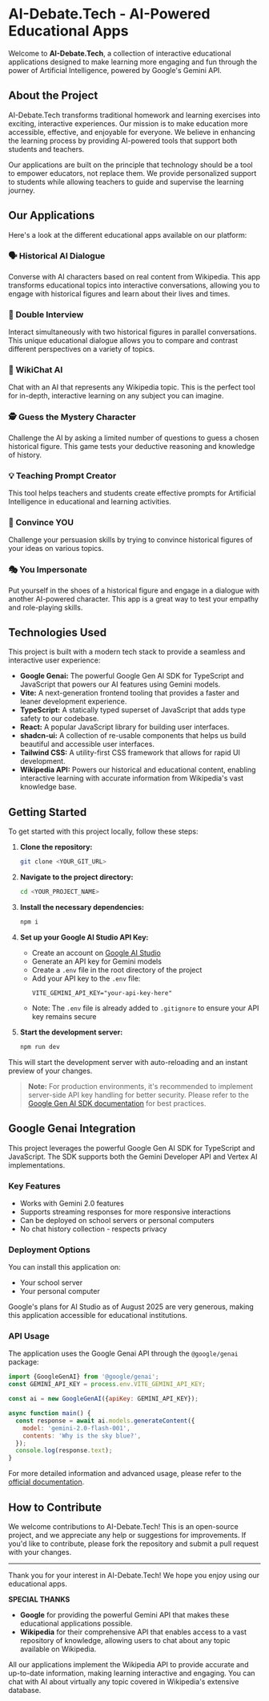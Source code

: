 # AI-Debate.Tech - AI-Powered Educational Apps

Welcome to **AI-Debate.Tech**, a collection of interactive educational applications designed to make learning more engaging and fun through the power of Artificial Intelligence, powered by Google's Gemini API.

## About the Project

AI-Debate.Tech transforms traditional homework and learning exercises into exciting, interactive experiences. Our mission is to make education more accessible, effective, and enjoyable for everyone. We believe in enhancing the learning process by providing AI-powered tools that support both students and teachers.

Our applications are built on the principle that technology should be a tool to empower educators, not replace them. We provide personalized support to students while allowing teachers to guide and supervise the learning journey.

## Our Applications

Here's a look at the different educational apps available on our platform:

### 🗣️ Historical AI Dialogue
Converse with AI characters based on real content from Wikipedia. This app transforms educational topics into interactive conversations, allowing you to engage with historical figures and learn about their lives and times.

### 👥 Double Interview
Interact simultaneously with two historical figures in parallel conversations. This unique educational dialogue allows you to compare and contrast different perspectives on a variety of topics.

### 💬 WikiChat AI
Chat with an AI that represents any Wikipedia topic. This is the perfect tool for in-depth, interactive learning on any subject you can imagine.

### 🕵️ Guess the Mystery Character
Challenge the AI by asking a limited number of questions to guess a chosen historical figure. This game tests your deductive reasoning and knowledge of history.

### 💡 Teaching Prompt Creator
This tool helps teachers and students create effective prompts for Artificial Intelligence in educational and learning activities.

### 🤝 Convince YOU
Challenge your persuasion skills by trying to convince historical figures of your ideas on various topics.

### 🎭 You Impersonate
Put yourself in the shoes of a historical figure and engage in a dialogue with another AI-powered character. This app is a great way to test your empathy and role-playing skills.

## Technologies Used

This project is built with a modern tech stack to provide a seamless and interactive user experience:

- **Google Genai:** The powerful Google Gen AI SDK for TypeScript and JavaScript that powers our AI features using Gemini models.
- **Vite:** A next-generation frontend tooling that provides a faster and leaner development experience.
- **TypeScript:** A statically typed superset of JavaScript that adds type safety to our codebase.
- **React:** A popular JavaScript library for building user interfaces.
- **shadcn-ui:** A collection of re-usable components that helps us build beautiful and accessible user interfaces.
- **Tailwind CSS:** A utility-first CSS framework that allows for rapid UI development.
- **Wikipedia API:** Powers our historical and educational content, enabling interactive learning with accurate information from Wikipedia's vast knowledge base.

## Getting Started

To get started with this project locally, follow these steps:

1.  **Clone the repository:**
    ```sh
    git clone <YOUR_GIT_URL>
    ```

2.  **Navigate to the project directory:**
    ```sh
    cd <YOUR_PROJECT_NAME>
    ```

3.  **Install the necessary dependencies:**
    ```sh
    npm i
    ```

4.  **Set up your Google AI Studio API Key:**
    - Create an account on [Google AI Studio](https://makersuite.google.com/)
    - Generate an API key for Gemini models
    - Create a `.env` file in the root directory of the project
    - Add your API key to the `.env` file:
      ```
      VITE_GEMINI_API_KEY="your-api-key-here"
      ```
    - Note: The `.env` file is already added to `.gitignore` to ensure your API key remains secure

5.  **Start the development server:**
    ```sh
    npm run dev
    ```
This will start the development server with auto-reloading and an instant preview of your changes.

> **Note:** For production environments, it's recommended to implement server-side API key handling for better security. Please refer to the [Google Gen AI SDK documentation](https://googleapis.github.io/js-genai/) for best practices.

## Google Genai Integration

This project leverages the powerful Google Gen AI SDK for TypeScript and JavaScript. The SDK supports both the Gemini Developer API and Vertex AI implementations.

### Key Features

- Works with Gemini 2.0 features
- Supports streaming responses for more responsive interactions
- Can be deployed on school servers or personal computers
- No chat history collection - respects privacy

### Deployment Options

You can install this application on:
- Your school server
- Your personal computer

Google's plans for AI Studio as of August 2025 are very generous, making this application accessible for educational institutions.

### API Usage

The application uses the Google Genai API through the `@google/genai` package:

```javascript
import {GoogleGenAI} from '@google/genai';
const GEMINI_API_KEY = process.env.VITE_GEMINI_API_KEY;

const ai = new GoogleGenAI({apiKey: GEMINI_API_KEY});

async function main() {
  const response = await ai.models.generateContent({
    model: 'gemini-2.0-flash-001',
    contents: 'Why is the sky blue?',
  });
  console.log(response.text);
}
```

For more detailed information and advanced usage, please refer to the [official documentation](https://googleapis.github.io/js-genai/).

## How to Contribute

We welcome contributions to AI-Debate.Tech! This is an open-source project, and we appreciate any help or suggestions for improvements. If you'd like to contribute, please fork the repository and submit a pull request with your changes.

---

Thank you for your interest in AI-Debate.Tech! We hope you enjoy using our educational apps.

**SPECIAL THANKS**

- **Google** for providing the powerful Gemini API that makes these educational applications possible.
- **Wikipedia** for their comprehensive API that enables access to a vast repository of knowledge, allowing users to chat about any topic available on Wikipedia.

All our applications implement the Wikipedia API to provide accurate and up-to-date information, making learning interactive and engaging. You can chat with AI about virtually any topic covered in Wikipedia's extensive database.
